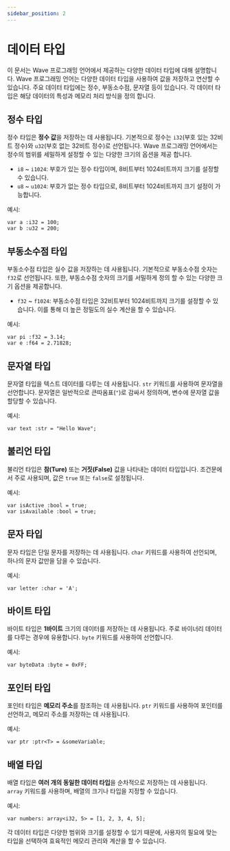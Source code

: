 ```yaml
---
sidebar_position: 2
---
```


# 데이터 타입

이 문서는 Wave 프로그래밍 언어에서 제공하는 다양한 데이터 타입에 대해 설명합니다. 
Wave 프로그래밍 언어는 다양한 데이터 타입을 사용하여 값을 저장하고 연산할 수 있습니다. 
주요 데이터 타입에는 정수, 부동소수점, 문자열 등이 있습니다. 각 데이터 타입은 해당 데이터의 특성과 메모리 처리 방식을 정의 합니다.

## 정수 타입
정수 타입은 **정수 값**을 저장하는 데 사용됩니다. 
기본적으로 정수는 `i32`(부호 있는 32비트 정수)와 `u32`(부호 없는 32비트 정수)로 선언됩니다.
Wave 프로그래밍 언어에서는 정수의 범위를 세밀하게 설정할 수 있는 다양한 크기의 옵션을 제공 합니다.

* `i8` ~ `i1024`: 부호가 있는 정수 타입이며, 8비트부터 1024비트까지 크기를 설정할 수 있습니다.
* `u8` ~ `u1024`: 부호가 없는 정수 타입으로, 8비트부터 1024비트까지 크기 설정이 가능합니다.

예시:
```wave
var a :i32 = 100;
var b :u32 = 200;
```

## 부동소수점 타입
부동소수점 타입은 실수 값을 저장하는 데 사용됩니다. 
기본적으로 부동소수점 숫자는 `f32`로 선언됩니다. 
또한, 부동소수점 숫자의 크기를 서밀하게 정의 할 수 있는 다양한 크기 옵션을 제공합니다.

* `f32` ~ `f1024`: 부동소수점 타입은 32비트부터 1024비트까지 크기를 설정할 수 있습니다. 이를 통해 더 높은 정밀도의 실수 계산을 할 수 있습니다.

예시:
```wave
var pi :f32 = 3.14;
var e :f64 = 2.71828;
```

## 문자열 타입
문자열 타입을 텍스트 데이터를 다루는 데 사용됩니다. `str` 키워드를 사용하여 문자열을 선언합니다. 
문자열은 일반적으로 큰따옴표(`"`)로 감싸서 정의하며, 변수에 문자열 값을 할당할 수 있습니다.

예시:
```wave
var text :str = "Hello Wave";
```

## 불리언 타입
불리언 타입은 **참(Ture)** 또는 **거짓(False)** 값을 나타내는 데이터 타입입니다. 
조건문에서 주로 사용되며, 값은 `true` 또는 `false`로 설정됩니다.

예시:
```wave
var isActive :bool = true;
var isAvailable :bool = true;
```

## 문자 타입
문자 타입은 단일 문자를 저장하는 데 사용됩니다.
`char` 키워드를 사용하여 선언되며, 하나의 문자 값만을 담을 수 있습니다.

예시:
```wave
var letter :char = 'A';
```

## 바이트 타입
바이트 타입은 **1바이트** 크기의 데이터를 저장하는 데 사용됩니다.
주로 바이너리 데이터를 다루는 경우에 유용합니다. `byte` 키워드를 사용하여 선언합니다.

예시:
```wave
var byteData :byte = 0xFF;
```

## 포인터 타입
포인터 타입은 **메모리 주소**를 참조하는 데 사용됩니다.
`ptr` 키워드를 사용하여 포인터를 선언하고, 메모리 주소를 저장하는 데 사용됩니다.

예시:
```wave
var ptr :ptr<T> = &someVariable;
```

## 배열 타입
배열 타입은 **여러 개의 동일한 데이터 타입**을 순차적으로 저장하는 데 사용됩니다.
`array` 키워드를 사용하며, 배열의 크기나 타입을 지정할 수 있습니다.

예시:
```wave
var numbers: array<i32, 5> = [1, 2, 3, 4, 5];
```

각 데이터 타입은 다양한 범위와 크기를 설정할 수 있기 때문에, 사용자의 필요에 맞는 타입을 선택하여 효육적인 메모리 관리와 계산을 할 수 있습니다.
